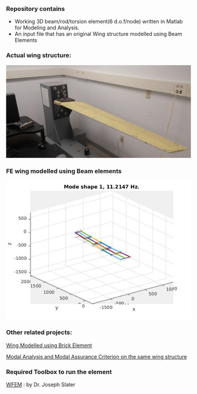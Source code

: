 ### Repository contains

- Working 3D beam/rod/torsion element(6 d.o.f/node) written in Matlab for Modeling and Analysis.
- An input file that has an original Wing structure modelled using Beam Elements

### Actual wing structure:
![display-img](imgs/Actualwing.png)


### FE wing modelled using Beam elements

![display-img](imgs/Beammodelmode1.jpg)


### Other related projects:

[Wing Modelled using Brick Element](https://github.com/sainag2473/Project_2) 


[Modal Analysis and Modal Assurance Criterion on the same wing structure ](https://github.com/sainag2473/ModalAnalysis_MAC_and_Modalupdating)


### Required Toolbox to run the element

[WFEM](https://github.com/josephcslater/WFEM) : by Dr. Joseph Slater


